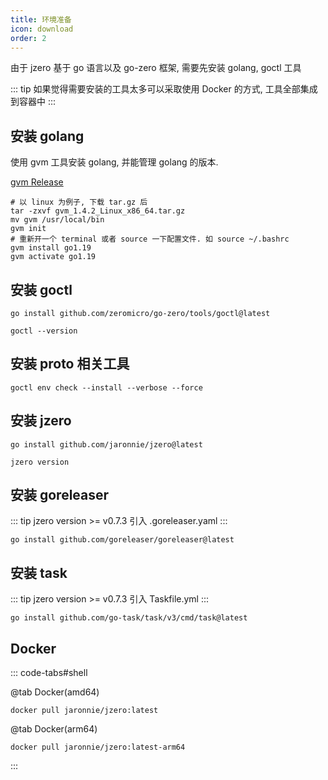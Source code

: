 ```yaml
---
title: 环境准备
icon: download
order: 2
---
```


由于 jzero 基于 go 语言以及 go-zero 框架, 需要先安装 golang, goctl 工具

::: tip  如果觉得需要安装的工具太多可以采取使用 Docker 的方式, 工具全部集成到容器中
:::

## 安装 golang

使用 gvm 工具安装 golang, 并能管理 golang 的版本.

[gvm Release](https://github.com/jaronnie/gvm/releases)

```shell
# 以 linux 为例子, 下载 tar.gz 后
tar -zxvf gvm_1.4.2_Linux_x86_64.tar.gz
mv gvm /usr/local/bin
gvm init
# 重新开一个 terminal 或者 source 一下配置文件. 如 source ~/.bashrc
gvm install go1.19
gvm activate go1.19
```

## 安装 goctl

```shell
go install github.com/zeromicro/go-zero/tools/goctl@latest

goctl --version
```

## 安装 proto 相关工具

```shell
goctl env check --install --verbose --force
```

## 安装 jzero

```shell
go install github.com/jaronnie/jzero@latest

jzero version
```

## 安装 goreleaser

::: tip  jzero version >= v0.7.3 引入 .goreleaser.yaml
:::

```shell
go install github.com/goreleaser/goreleaser@latest
```

## 安装 task

::: tip  jzero version >= v0.7.3 引入 Taskfile.yml
:::

```shell
go install github.com/go-task/task/v3/cmd/task@latest
```

## Docker

::: code-tabs#shell

@tab Docker(amd64)
```shell
docker pull jaronnie/jzero:latest
```

@tab Docker(arm64)
```shell
docker pull jaronnie/jzero:latest-arm64
```
:::